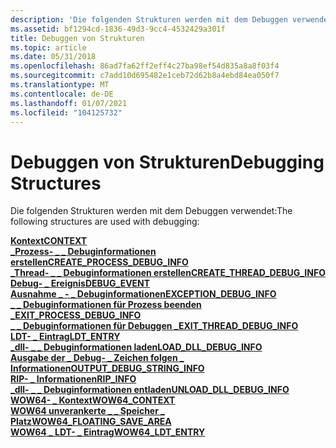 ```yaml
---
description: 'Die folgenden Strukturen werden mit dem Debuggen verwendet:'
ms.assetid: bf1294cd-1836-49d3-9cc4-4532429a301f
title: Debuggen von Strukturen
ms.topic: article
ms.date: 05/31/2018
ms.openlocfilehash: 86ad7fa62ff2eff4c27ba98ef54d835a8a8f03f4
ms.sourcegitcommit: c7add10d695482e1ceb72d62b8a4ebd84ea050f7
ms.translationtype: MT
ms.contentlocale: de-DE
ms.lasthandoff: 01/07/2021
ms.locfileid: "104125732"
---
```

# <a name="debugging-structures"></a><span data-ttu-id="185dc-103">Debuggen von Strukturen</span><span class="sxs-lookup"><span data-stu-id="185dc-103">Debugging Structures</span></span>

<span data-ttu-id="185dc-104">Die folgenden Strukturen werden mit dem Debuggen verwendet:</span><span class="sxs-lookup"><span data-stu-id="185dc-104">The following structures are used with debugging:</span></span>

<dl>

[<span data-ttu-id="185dc-105">**Kontext**</span><span class="sxs-lookup"><span data-stu-id="185dc-105">**CONTEXT**</span></span>](/windows/desktop/api/WinNT/ns-winnt-arm64_nt_context)  
[<span data-ttu-id="185dc-106">**\_Prozess- \_ \_ Debuginformationen erstellen**</span><span class="sxs-lookup"><span data-stu-id="185dc-106">**CREATE\_PROCESS\_DEBUG\_INFO**</span></span>](/windows/win32/api/minwinbase/ns-minwinbase-create_process_debug_info)  
[<span data-ttu-id="185dc-107">**\_Thread- \_ \_ Debuginformationen erstellen**</span><span class="sxs-lookup"><span data-stu-id="185dc-107">**CREATE\_THREAD\_DEBUG\_INFO**</span></span>](/windows/win32/api/minwinbase/ns-minwinbase-create_thread_debug_info)  
[<span data-ttu-id="185dc-108">**Debug- \_ Ereignis**</span><span class="sxs-lookup"><span data-stu-id="185dc-108">**DEBUG\_EVENT**</span></span>](/windows/win32/api/minwinbase/ns-minwinbase-debug_event)  
[<span data-ttu-id="185dc-109">**Ausnahme \_ - \_ Debuginformationen**</span><span class="sxs-lookup"><span data-stu-id="185dc-109">**EXCEPTION\_DEBUG\_INFO**</span></span>](/windows/win32/api/minwinbase/ns-minwinbase-exception_debug_info)  
[<span data-ttu-id="185dc-110">**\_ \_ Debuginformationen für Prozess beenden \_**</span><span class="sxs-lookup"><span data-stu-id="185dc-110">**EXIT\_PROCESS\_DEBUG\_INFO**</span></span>](/windows/win32/api/minwinbase/ns-minwinbase-exit_process_debug_info)  
[<span data-ttu-id="185dc-111">**\_ \_ Debuginformationen für Debuggen \_**</span><span class="sxs-lookup"><span data-stu-id="185dc-111">**EXIT\_THREAD\_DEBUG\_INFO**</span></span>](/windows/win32/api/minwinbase/ns-minwinbase-exit_thread_debug_info)  
[<span data-ttu-id="185dc-112">**LDT- \_ Eintrag**</span><span class="sxs-lookup"><span data-stu-id="185dc-112">**LDT\_ENTRY**</span></span>](/windows/desktop/api/WinNT/ns-winnt-ldt_entry)  
[<span data-ttu-id="185dc-113">**\_dll- \_ \_ Debuginformationen laden**</span><span class="sxs-lookup"><span data-stu-id="185dc-113">**LOAD\_DLL\_DEBUG\_INFO**</span></span>](/windows/win32/api/minwinbase/ns-minwinbase-load_dll_debug_info)  
[<span data-ttu-id="185dc-114">**Ausgabe der \_ Debug- \_ Zeichen folgen \_ Informationen**</span><span class="sxs-lookup"><span data-stu-id="185dc-114">**OUTPUT\_DEBUG\_STRING\_INFO**</span></span>](/windows/win32/api/minwinbase/ns-minwinbase-output_debug_string_info)  
[<span data-ttu-id="185dc-115">**RIP- \_ Informationen**</span><span class="sxs-lookup"><span data-stu-id="185dc-115">**RIP\_INFO**</span></span>](/windows/win32/api/minwinbase/ns-minwinbase-rip_info)  
[<span data-ttu-id="185dc-116">**\_dll- \_ \_ Debuginformationen entladen**</span><span class="sxs-lookup"><span data-stu-id="185dc-116">**UNLOAD\_DLL\_DEBUG\_INFO**</span></span>](/windows/win32/api/minwinbase/ns-minwinbase-unload_dll_debug_info)  
[<span data-ttu-id="185dc-117">**WOW64- \_ Kontext**</span><span class="sxs-lookup"><span data-stu-id="185dc-117">**WOW64\_CONTEXT**</span></span>](/windows/desktop/api/WinNT/ns-winnt-wow64_context)  
[<span data-ttu-id="185dc-118">**WOW64 unverankerte \_ \_ Speicher \_ Platz**</span><span class="sxs-lookup"><span data-stu-id="185dc-118">**WOW64\_FLOATING\_SAVE\_AREA**</span></span>](/windows/desktop/api/WinNT/ns-winnt-wow64_floating_save_area)  
[<span data-ttu-id="185dc-119">**WOW64 \_ LDT- \_ Eintrag**</span><span class="sxs-lookup"><span data-stu-id="185dc-119">**WOW64\_LDT\_ENTRY**</span></span>](/windows/desktop/api/WinNT/ns-winnt-wow64_ldt_entry)  
</dl>

 

 
